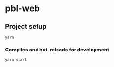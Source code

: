 # pbl-web

## Project setup
```
yarn
```

### Compiles and hot-reloads for development
```
yarn start
```